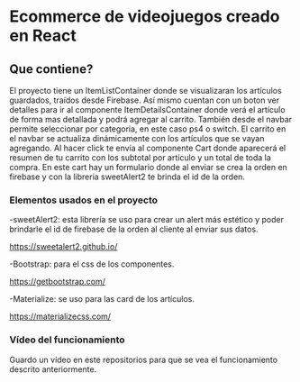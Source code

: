 # Ecommerce de videojuegos creado en React

## Que contiene?

El proyecto tiene un ItemListContainer donde se visualizaran los artículos guardados, traídos desde Firebase.
Así mismo cuentan con un boton ver detalles para ir al componente ItemDetailsContainer donde verá el artículo de forma mas detallada y podrá agregar al carrito.
También desde el navbar permite seleccionar por categoria, en este caso ps4 o switch. 
El carrito en el navbar se actualiza dinámicamente con los artículos que se vayan agregando. Al hacer click te envía al componente Cart donde aparecerá el resumen de tu carrito con los subtotal por artículo y un total de toda la compra. En este cart hay un formulario donde al enviar se crea la orden en firebase y con la libreria sweetAlert2 te brinda el id de la orden.

### Elementos usados en el proyecto

-sweetAlert2: esta librería se uso para crear un alert más estético y poder brindarle el id de firebase de la orden al cliente al enviar sus datos.

https://sweetalert2.github.io/

-Bootstrap: para el css de los componentes.

https://getbootstrap.com/

-Materialize: se uso para las card de los artículos.

https://materializecss.com/

### Vídeo del funcionamiento

Guardo un vídeo en este repositorios para que se vea el funcionamiento descrito anteriormente.

